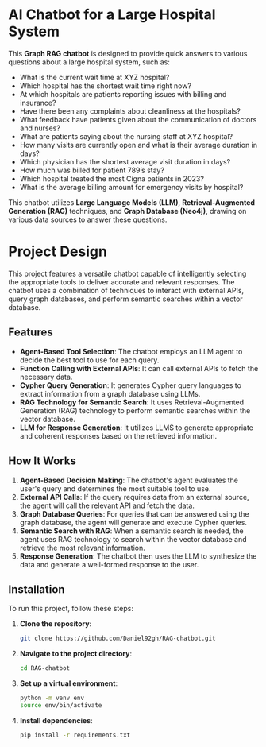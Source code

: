 # AI Chatbot for a Large Hospital System

This **Graph RAG chatbot** is designed to provide quick answers to various questions about a large hospital system, such as:

- What is the current wait time at XYZ hospital?
- Which hospital has the shortest wait time right now?
- At which hospitals are patients reporting issues with billing and insurance?
- Have there been any complaints about cleanliness at the hospitals?
- What feedback have patients given about the communication of doctors and nurses?
- What are patients saying about the nursing staff at XYZ hospital?
- How many visits are currently open and what is their average duration in days?
- Which physician has the shortest average visit duration in days?
- How much was billed for patient 789’s stay?
- Which hospital treated the most Cigna patients in 2023?
- What is the average billing amount for emergency visits by hospital?

This chatbot utilizes **Large Language Models (LLM)**, **Retrieval-Augmented Generation (RAG)** techniques, and **Graph Database (Neo4j)**, drawing on various data sources to answer these questions.

# Project Design

This project features a versatile chatbot capable of intelligently selecting the appropriate tools to deliver accurate and relevant responses. The chatbot uses a combination of techniques to interact with external APIs, query graph databases, and perform semantic searches within a vector database.

## Features

- **Agent-Based Tool Selection**: The chatbot employs an LLM agent to decide the best tool to use for each query.
- **Function Calling with External APIs**: It can call external APIs to fetch the necessary data.
- **Cypher Query Generation**: It generates Cypher query languages to extract information from a graph database using LLMs.
- **RAG Technology for Semantic Search**: It uses Retrieval-Augmented Generation (RAG) technology to perform semantic searches within the vector database.
- **LLM for Response Generation**: It utilizes LLMS to generate appropriate and coherent responses based on the retrieved information.

## How It Works

1. **Agent-Based Decision Making**: The chatbot's agent evaluates the user's query and determines the most suitable tool to use.
2. **External API Calls**: If the query requires data from an external source, the agent will call the relevant API and fetch the data.
3. **Graph Database Queries**: For queries that can be answered using the graph database, the agent will generate and execute Cypher queries.
4. **Semantic Search with RAG**: When a semantic search is needed, the agent uses RAG technology to search within the vector database and retrieve the most relevant information.
5. **Response Generation**: The chatbot then uses the LLM to synthesize the data and generate a well-formed response to the user.

## Installation

To run this project, follow these steps:

1. **Clone the repository**:
    ```sh
    git clone https://github.com/Daniel92gh/RAG-chatbot.git
    ```

2. **Navigate to the project directory**:
    ```sh
    cd RAG-chatbot
    ```

3. **Set up a virtual environment**:
    ```sh
    python -m venv env
    source env/bin/activate  
    ```

4. **Install dependencies**:
    ```sh
    pip install -r requirements.txt
    ```
